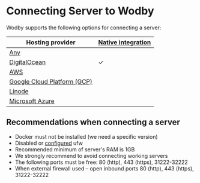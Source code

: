 # Connecting Server to Wodby

Wodby supports the following options for connecting a server:

| Hosting provider | [Native integration](../../integrations/README.md) |
| ---------------- | --------------------------------------------------- |
| [Any](custom.md) |  |
| [DigitalOcean](do.md) | ✓ |
| [AWS](aws.md) | |
| [Google Cloud Platform (GCP)](gcp.md) | |
| [Linode](linode.md) | |
| [Microsoft Azure](azure.md) | |

## Recommendations when connecting a server

* Docker must not be installed (we need a specific version)
* Disabled or [configured](../../infrastructure/ufw.md) ufw
* Recommended minimum of server's RAM is 1GB
* We strongly recommend to avoid connecting working servers
* The following ports must be free: 80 (http), 443 (https), 31222-32222
* When external firewall used – open inbound ports 80 (http), 443 (https), 31222-32222
